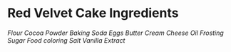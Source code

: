 # Red Velvet Cake Ingredients
_Flour_
_Cocoa Powder_
_Baking Soda_
_Eggs_
_Butter_
_Cream Cheese_
_Oil_
_Frosting_
_Sugar_
_Food coloring_
_Salt_
_Vanilla Extract_

